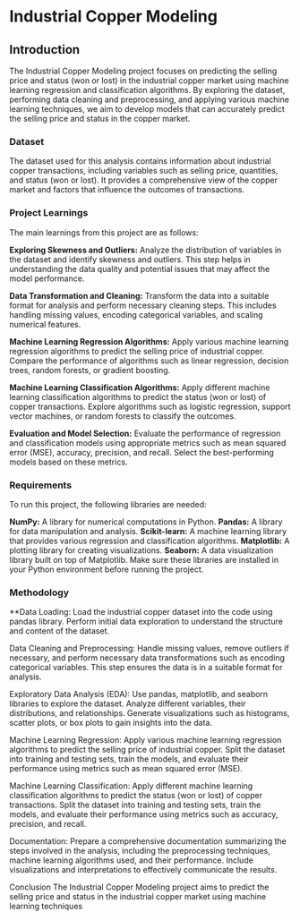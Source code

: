 # Industrial Copper Modeling

## Introduction

The Industrial Copper Modeling project focuses on predicting the selling price and status (won or lost) in the industrial copper market using machine learning regression and classification algorithms. By exploring the dataset, performing data cleaning and preprocessing, and applying various machine learning techniques, we aim to develop models that can accurately predict the selling price and status in the copper market.

### Dataset

The dataset used for this analysis contains information about industrial copper transactions, including variables such as selling price, quantities, and status (won or lost). It provides a comprehensive view of the copper market and factors that influence the outcomes of transactions.

### Project Learnings

The main learnings from this project are as follows:

**Exploring Skewness and Outliers:**  Analyze the distribution of variables in the dataset and identify skewness and outliers. This step helps in understanding the data quality and potential issues that may affect the model performance.

**Data Transformation and Cleaning:**  Transform the data into a suitable format for analysis and perform necessary cleaning steps. This includes handling missing values, encoding categorical variables, and scaling numerical features.

**Machine Learning Regression Algorithms:**  Apply various machine learning regression algorithms to predict the selling price of industrial copper. Compare the performance of algorithms such as linear regression, decision trees, random forests, or gradient boosting.

**Machine Learning Classification Algorithms:**  Apply different machine learning classification algorithms to predict the status (won or lost) of copper transactions. Explore algorithms such as logistic regression, support vector machines, or random forests to classify the outcomes.

**Evaluation and Model Selection:** Evaluate the performance of regression and classification models using appropriate metrics such as mean squared error (MSE), accuracy, precision, and recall. Select the best-performing models based on these metrics.

### Requirements

To run this project, the following libraries are needed:

**NumPy:**   A library for numerical computations in Python.
**Pandas:**  A library for data manipulation and analysis.
**Scikit-learn:**  A machine learning library that provides various regression and classification algorithms.
**Matplotlib:** A plotting library for creating visualizations.
**Seaborn:** A data visualization library built on top of Matplotlib.
Make sure these libraries are installed in your Python environment before running the project.

### Methodology

**Data Loading: Load the industrial copper dataset into the code using pandas library. Perform initial data exploration to understand the structure and content of the dataset.

Data Cleaning and Preprocessing: Handle missing values, remove outliers if necessary, and perform necessary data transformations such as encoding categorical variables. This step ensures the data is in a suitable format for analysis.

Exploratory Data Analysis (EDA): Use pandas, matplotlib, and seaborn libraries to explore the dataset. Analyze different variables, their distributions, and relationships. Generate visualizations such as histograms, scatter plots, or box plots to gain insights into the data.

Machine Learning Regression: Apply various machine learning regression algorithms to predict the selling price of industrial copper. Split the dataset into training and testing sets, train the models, and evaluate their performance using metrics such as mean squared error (MSE).

Machine Learning Classification: Apply different machine learning classification algorithms to predict the status (won or lost) of copper transactions. Split the dataset into training and testing sets, train the models, and evaluate their performance using metrics such as accuracy, precision, and recall.

Documentation: Prepare a comprehensive documentation summarizing the steps involved in the analysis, including the preprocessing techniques, machine learning algorithms used, and their performance. Include visualizations and interpretations to effectively communicate the results.

Conclusion
The Industrial Copper Modeling project aims to predict the selling price and status in the industrial copper market using machine learning techniques
